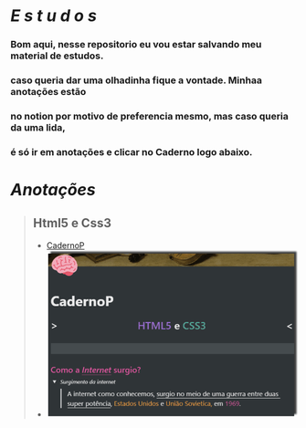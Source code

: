 # *E s t u d o s*
### Bom aqui, nesse repositorio eu vou estar salvando meu material de estudos.
### caso queria dar uma olhadinha fique a vontade. Minhaa anotações estão
### no notion por motivo de preferencia mesmo, mas caso queria da uma lida,
### é só ir em anotações e clicar no Caderno logo abaixo. 

# ***Anotações***

> ## Html5 e Css3
>
> - [CadernoP](https://www.notion.so/CadernoP-ebb6e013cf5244c2824d57f90d65e309)
> - ![Conteudo do caderno](https://github.com/NiziulLuizin/EstudosP/blob/main/GifCaderno.gif)


